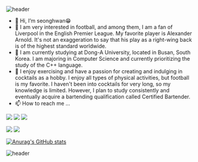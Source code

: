 ![header](https://capsule-render.vercel.app/api?type=waving&color=gradient&height=150&section=header&text=Hi%20There&fontSize=70)

- 👋 Hi, I’m seonghwan😁
- 👀 I am very interested in football, and among them, I am a fan of Liverpool in the English Premier League. My favorite player is Alexander Arnold. It's not an exaggeration to say that his play as a right-wing back is of the highest standard worldwide.
- 🌱 I am currently studying at Dong-A University, located in Busan, South Korea. I am majoring in Computer Science and currently prioritizing the study of the C++ language.
- 💞️ I enjoy exercising and have a passion for creating and indulging in cocktails as a hobby. I enjoy all types of physical activities, but football is my favorite. I haven't been into cocktails for very long, so my knowledge is limited. However, I plan to study consistently and eventually acquire a bartending qualification called Certified Bartender.
- 📫 How to reach me ...

<!---
seonghwan66/seonghwan66 is a ✨ special ✨ repository because its `README.md` (this file) appears on your GitHub profile.
You can click the Preview link to take a look at your changes.
--->


 <img src="https://img.shields.io/badge/Seonghwan-7A1FA2?style=flat-square&logo=Aiqfome&logoColor=white"/> <img src="https://img.shields.io/badge/DongA Univ.-FF9900?style=flat-square&logo=American Express&logoColor=white"/> <img src="https://img.shields.io/badge/Liverpool-EC1C24?style=flat-square&logo=Awsome Lists&logoColor=white"/>

<img src="https://img.shields.io/badge/C++-239DFF?style=flat-square&logo=C++&logoColor=white"/> <img src="https://img.shields.io/badge/Python-3766AB?style=flat-square&logo=Python&logoColor=white"/></a>

[![Anurag's GitHub stats](https://github-readme-stats.vercal.app/api?username=seonghwan66)](https://github.com/seonghwan66/github-readme-stats)

![header](https://capsule-render.vercel.app/api?type=waving&color=gradient&height=150&section=footer&text=Thank%20you&fontSize=70)
